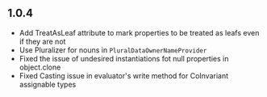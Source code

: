 

1.0.4
-----

  * Add TreatAsLeaf attribute to mark properties to be treated as leafs even if they are not
  * Use Pluralizer for nouns in ```PluralDataOwnerNameProvider```
  * Fixed the issue of undesired instantiations fot null properties in object.clone
  * Fixed Casting issue in evaluator's write method for CoInvariant assignable types 
